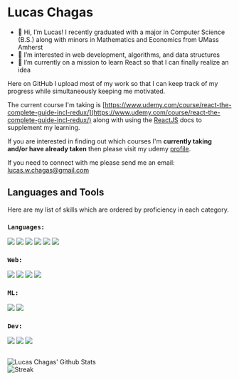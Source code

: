 # Lucas Chagas

- 👋 Hi, I’m Lucas! I recently graduated with a major in Computer Science (B.S.) along with minors in Mathematics and Economics from UMass Amherst
- 👀 I’m interested in web development, algorithms, and data structures
- 🌱 I’m currently on a mission to learn React so that I can finally realize an idea

Here on GitHub I upload most of my work so that I can keep track of my progress while simultaneously keeping me motivated.

The current course I'm taking is [https://www.udemy.com/course/react-the-complete-guide-incl-redux/](https://www.udemy.com/course/react-the-complete-guide-incl-redux/) along with using the [ReactJS](https://reactjs.org/docs/getting-started.html) docs to supplement my learning. 

If you are interested in finding out which courses I'm **currently taking and/or have already taken** then please visit my udemy [profile](https://www.udemy.com/user/lucas-chagas/).

If you need to connect with me please send me an email: [lucas.w.chagas@gmail.com](lucas.w.chagas@gmail.com)

## Languages and Tools

Here are my list of skills which are ordered by proficiency in each category.

### `Languages:`

<div style="align: left;">
  <img src="https://img.shields.io/badge/Python-black?&style=for-the-badge&logo=Python" />
  <img src="https://img.shields.io/badge/JAVASCRIPT-black?&style=for-the-badge&logo=JavaScript" />
  <img src="https://img.shields.io/badge/HTML-black?&style=for-the-badge&logo=html5" />
  <img src="https://img.shields.io/badge/CSS-black?&style=for-the-badge&logo=css3" />
  <img src="https://img.shields.io/badge/JAVA/JUnit-black?&style=for-the-badge&logo=JUnit5" />
  <img src="https://img.shields.io/badge/PostgreSQL-black?&style=for-the-badge&logo=PostgreSQL" />
</div>

### `Web:`

<div style="align: left;">
  <img src="https://img.shields.io/badge/ExpressJS/Mongoose-black?&style=for-the-badge&logo=Express" />
  <img src="https://img.shields.io/badge/ReactJS-black?&style=for-the-badge&logo=React" />
  <img src="https://img.shields.io/badge/NodeJS-black?&style=for-the-badge&logo=Node.js" />
  <img src="https://img.shields.io/badge/MongoDB-black?&style=for-the-badge&logo=MongoDB" />
</div>

### `ML:`

<div style="align: left;">
  <img src="https://img.shields.io/badge/Pandas-black?&style=for-the-badge&logo=Pandas" />
  <img src="https://img.shields.io/badge/SCIKIT--LEARN-black?&style=for-the-badge&logo=scikit-learn" />
</div>
  
### `Dev:`

<div style="align: left;">
  <img src="https://img.shields.io/badge/VS%20Code-black?&style=for-the-badge&logo=Visual%20Studio%20Code" />
  <img src="https://img.shields.io/badge/Git-black?&style=for-the-badge&logo=Git" />
  <img src="https://img.shields.io/badge/Eclipse%20IDE-black?&style=for-the-badge&logo=Eclipse" />
</div>

##

![Lucas Chagas' Github Stats](https://github-readme-stats.vercel.app/api?username=diskmethod&show_icons=true&theme=cobalt) <br />
![Streak](https://github-readme-streak-stats.herokuapp.com/?user=diskmethod)
<!---
DiskMethod/DiskMethod is a ✨ special ✨ repository because its `README.md` (this file) appears on your GitHub profile.
You can click the Preview link to take a look at your changes.
--->
